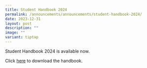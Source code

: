 ```yaml
---
title: Student Handbook 2024
permalink: /announcements/announcements/student-handbook-2024/
date: 2023-12-31
layout: post
description: ""
image: ""
variant: tiptap
---
```

<p>Student Handbook 2024 is available now.</p><p>Click <a href="https://www.crestsec.edu.sg/info-at-crest/student-handbook/" rel="noopener noreferrer nofollow" target="_blank">here</a> to download the handbook.</p>